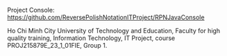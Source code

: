 Project Console: https://github.com/ReversePolishNotationITProject/RPNJavaConsole

Ho Chi Minh City University of Technology and Education, Faculty for high quality training, Information Technology, IT Project, course PROJ215879E_23_1_01FIE, Group 1.
